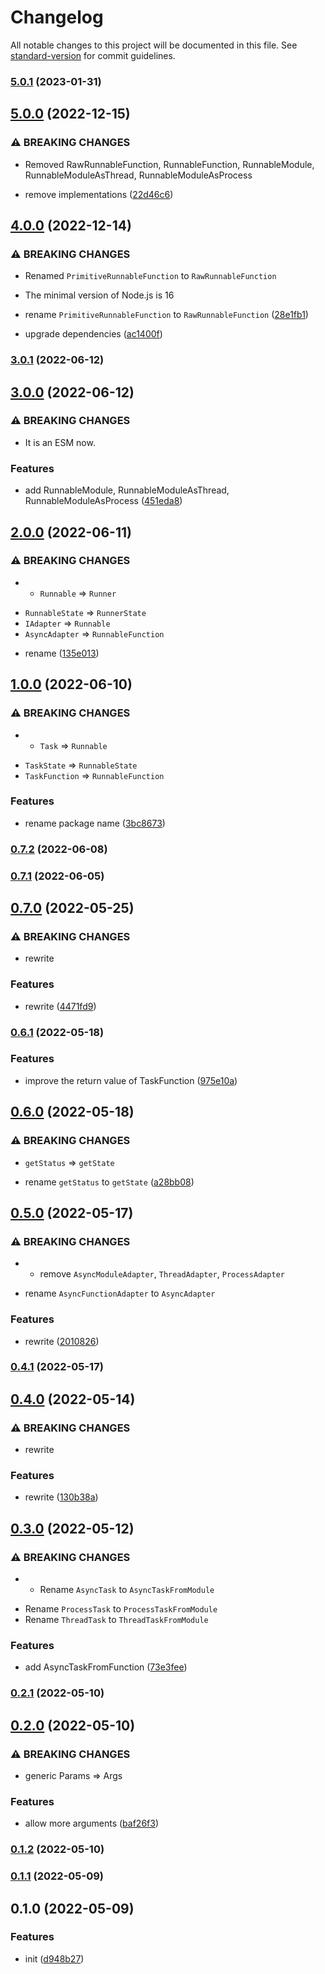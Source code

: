 # Changelog

All notable changes to this project will be documented in this file. See [standard-version](https://github.com/conventional-changelog/standard-version) for commit guidelines.

### [5.0.1](https://github.com/BlackGlory/extra-runnable/compare/v5.0.0...v5.0.1) (2023-01-31)

## [5.0.0](https://github.com/BlackGlory/extra-runnable/compare/v4.0.0...v5.0.0) (2022-12-15)


### ⚠ BREAKING CHANGES

* Removed RawRunnableFunction, RunnableFunction, RunnableModule,
        RunnableModuleAsThread, RunnableModuleAsProcess

* remove implementations ([22d46c6](https://github.com/BlackGlory/extra-runnable/commit/22d46c6fad8ea006f7e7cdd4eb766cd9b0e1e587))

## [4.0.0](https://github.com/BlackGlory/extra-runnable/compare/v3.0.1...v4.0.0) (2022-12-14)


### ⚠ BREAKING CHANGES

* Renamed `PrimitiveRunnableFunction` to `RawRunnableFunction`
* The minimal version of Node.js is 16

* rename `PrimitiveRunnableFunction` to `RawRunnableFunction` ([28e1fb1](https://github.com/BlackGlory/extra-runnable/commit/28e1fb1c6c030f07ff7fa42b88fc4b99d1dc6254))
* upgrade dependencies ([ac1400f](https://github.com/BlackGlory/extra-runnable/commit/ac1400f042a71680e72f5882ad5a2d9fd8c47fc8))

### [3.0.1](https://github.com/BlackGlory/extra-runnable/compare/v3.0.0...v3.0.1) (2022-06-12)

## [3.0.0](https://github.com/BlackGlory/extra-runnable/compare/v2.0.0...v3.0.0) (2022-06-12)


### ⚠ BREAKING CHANGES

* It is an ESM now.

### Features

* add RunnableModule, RunnableModuleAsThread, RunnableModuleAsProcess ([451eda8](https://github.com/BlackGlory/extra-runnable/commit/451eda8b939d11d12bb3185cfddbbd21ca8e53f0))

## [2.0.0](https://github.com/BlackGlory/extra-runnable/compare/v1.0.0...v2.0.0) (2022-06-11)


### ⚠ BREAKING CHANGES

* - `Runnable` => `Runner`
- `RunnableState` => `RunnerState`
- `IAdapter` => `Runnable`
- `AsyncAdapter` => `RunnableFunction`

* rename ([135e013](https://github.com/BlackGlory/extra-runnable/commit/135e013ca9bccf289bf490357525cfeb82554969))

## [1.0.0](https://github.com/BlackGlory/extra-runnable/compare/v0.7.2...v1.0.0) (2022-06-10)


### ⚠ BREAKING CHANGES

* - `Task` => `Runnable`
- `TaskState` => `RunnableState`
- `TaskFunction` => `RunnableFunction`

### Features

* rename package name ([3bc8673](https://github.com/BlackGlory/extra-runnable/commit/3bc86730122b5017c88ed4243ccbf1efdab0d143))

### [0.7.2](https://github.com/BlackGlory/boso/compare/v0.7.1...v0.7.2) (2022-06-08)

### [0.7.1](https://github.com/BlackGlory/boso/compare/v0.7.0...v0.7.1) (2022-06-05)

## [0.7.0](https://github.com/BlackGlory/boso/compare/v0.6.1...v0.7.0) (2022-05-25)


### ⚠ BREAKING CHANGES

* rewrite

### Features

* rewrite ([4471fd9](https://github.com/BlackGlory/boso/commit/4471fd9480b6a5db11082f59a9a8614a2df1d96b))

### [0.6.1](https://github.com/BlackGlory/boso/compare/v0.6.0...v0.6.1) (2022-05-18)


### Features

* improve the return value of TaskFunction ([975e10a](https://github.com/BlackGlory/boso/commit/975e10a06d12b5169c737aa7f7146a660a6b8e34))

## [0.6.0](https://github.com/BlackGlory/boso/compare/v0.5.0...v0.6.0) (2022-05-18)


### ⚠ BREAKING CHANGES

* `getStatus` => `getState`

* rename `getStatus` to `getState` ([a28bb08](https://github.com/BlackGlory/boso/commit/a28bb088f6f50c9f1d4b79d3dc90ddd774786de0))

## [0.5.0](https://github.com/BlackGlory/boso/compare/v0.4.1...v0.5.0) (2022-05-17)


### ⚠ BREAKING CHANGES

* - remove `AsyncModuleAdapter`, `ThreadAdapter`, `ProcessAdapter`
- rename `AsyncFunctionAdapter` to `AsyncAdapter`

### Features

* rewrite ([2010826](https://github.com/BlackGlory/boso/commit/20108262716b7139404db3666807ccce5eff67a3))

### [0.4.1](https://github.com/BlackGlory/boso/compare/v0.4.0...v0.4.1) (2022-05-17)

## [0.4.0](https://github.com/BlackGlory/boso/compare/v0.3.0...v0.4.0) (2022-05-14)


### ⚠ BREAKING CHANGES

* rewrite

### Features

* rewrite ([130b38a](https://github.com/BlackGlory/boso/commit/130b38a831394248e4be2787784363e4e67691e9))

## [0.3.0](https://github.com/BlackGlory/boso/compare/v0.2.1...v0.3.0) (2022-05-12)


### ⚠ BREAKING CHANGES

* - Rename `AsyncTask` to `AsyncTaskFromModule`
- Rename `ProcessTask` to `ProcessTaskFromModule`
- Rename `ThreadTask` to `ThreadTaskFromModule`

### Features

* add AsyncTaskFromFunction ([73e3fee](https://github.com/BlackGlory/boso/commit/73e3feecd6c6674a9060de79e2b6a6678f0ad1d7))

### [0.2.1](https://github.com/BlackGlory/boso/compare/v0.2.0...v0.2.1) (2022-05-10)

## [0.2.0](https://github.com/BlackGlory/boso/compare/v0.1.2...v0.2.0) (2022-05-10)


### ⚠ BREAKING CHANGES

* generic Params => Args

### Features

* allow more arguments ([baf26f3](https://github.com/BlackGlory/boso/commit/baf26f3c015a142879d53b437437a31d5d241746))

### [0.1.2](https://github.com/BlackGlory/boso/compare/v0.1.1...v0.1.2) (2022-05-10)

### [0.1.1](https://github.com/BlackGlory/boso/compare/v0.1.0...v0.1.1) (2022-05-09)

## 0.1.0 (2022-05-09)


### Features

* init ([d948b27](https://github.com/BlackGlory/boso/commit/d948b27f159929de037d02faa3b84708d0e6a818))
